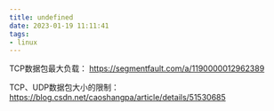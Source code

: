 ```yaml
---
title: undefined
date: 2023-01-19 11:11:41
tags:
- linux
---
```


TCP数据包最大负载： https://segmentfault.com/a/1190000012962389

TCP、UDP数据包大小的限制：https://blog.csdn.net/caoshangpa/article/details/51530685



